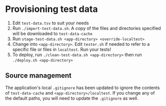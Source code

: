 # Provisioning test data

1. Edit `test-data.tsv` to suit your needs
2. Run `./import-test-data.sh`. A copy of the files and directories specified will be downloaded to `test-data-cache`
3. Run `stage-test-data.sh <app-directory> <override-localtest>`
4. Change into `<app-directory>`. Edit `tester.sh` if needed to refer to a specific file or files in `localtest`. Run your tests!
5. To deploy, run `./clean-test-data.sh <app-directory>` then run `./deploy.sh <app-directory>`

## Source management

The application's local `.gitignore` has been updated to ignore the contents of `test-data-cache` and `<app-directory>/localtest`. If you change any of the default paths, you will need to update the `.gitignore` as well. 

